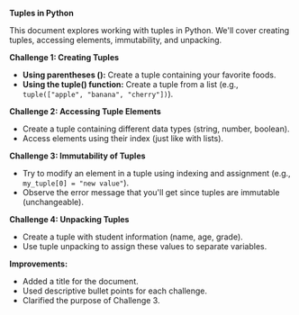**Tuples in Python**

This document explores working with tuples in Python. We'll cover creating tuples, accessing elements, immutability, and unpacking.

**Challenge 1: Creating Tuples**

- **Using parentheses ():** Create a tuple containing your favorite foods.
- **Using the tuple() function:** Create a tuple from a list (e.g., `tuple(["apple", "banana", "cherry"])`).

**Challenge 2: Accessing Tuple Elements**

- Create a tuple containing different data types (string, number, boolean).
- Access elements using their index (just like with lists).

**Challenge 3: Immutability of Tuples**

- Try to modify an element in a tuple using indexing and assignment (e.g., `my_tuple[0] = "new value"`).
- Observe the error message that you'll get since tuples are immutable (unchangeable).

**Challenge 4: Unpacking Tuples**

- Create a tuple with student information (name, age, grade).
- Use tuple unpacking to assign these values to separate variables.

**Improvements:**

- Added a title for the document.
- Used descriptive bullet points for each challenge.
- Clarified the purpose of Challenge 3.
